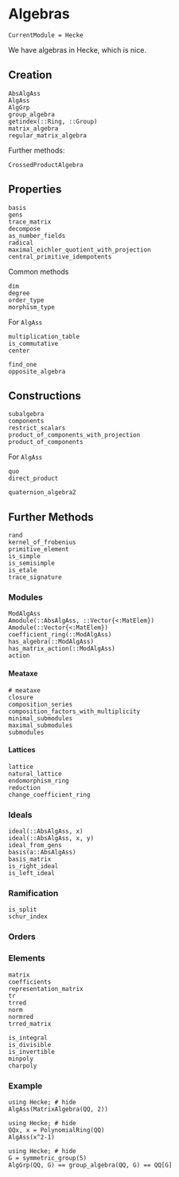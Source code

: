 # Algebras
```@meta
CurrentModule = Hecke
```

We have algebras in Hecke, which is nice.


## Creation

```@docs
AbsAlgAss
AlgAss
AlgGrp
group_algebra
getindex(::Ring, ::Group)
matrix_algebra
regular_matrix_algebra
```

Further methods:
```
CrossedProductAlgebra
```

## Properties

```@docs
basis
gens
trace_matrix
decompose
as_number_fields
radical
maximal_eichler_quotient_with_projection
central_primitive_idempotents
```

Common methods
```
dim
degree
order_type
morphism_type
```

For `AlgAss`
```@docs
multiplication_table
is_commutative
center
```

```
find_one
opposite_algebra
```

## Constructions

```@docs
subalgebra
components
restrict_scalars
product_of_components_with_projection
product_of_components
```

For `AlgAss`
```@docs
quo
direct_product
```

```
quaternion_algebra2
```

## Further Methods
```
rand
kernel_of_frobenius
primitive_element
is_simple
is_semisimple
is_etale
trace_signature
```


### Modules

```@docs
ModAlgAss
Amodule(::AbsAlgAss, ::Vector{<:MatElem})
Amodule(::Vector{<:MatElem})
coefficient_ring(::ModAlgAss)
has_algebra(::ModAlgAss)
has_matrix_action(::ModAlgAss)
action
```

#### Meataxe

```@docs
# meataxe
closure
composition_series
composition_factors_with_multiplicity
minimal_submodules
maximal_submodules
submodules
```

#### Lattices

```@docs
lattice
natural_lattice
endomorphism_ring
reduction
change_coefficient_ring
```

### Ideals

```@docs
ideal(::AbsAlgAss, x)
ideal(::AbsAlgAss, x, y)
ideal_from_gens
basis(a::AbsAlgAss)
basis_matrix
is_right_ideal
is_left_ideal
```

### Ramification

```@docs
is_split
schur_index
```

### Orders

### Elements

```@docs
matrix
coefficients
representation_matrix
tr
trred
norm
normred
trred_matrix
```

```@docs
is_integral
is_divisible
is_invertible
minpoly
charpoly
```

### Example

```@repl
using Hecke; # hide
AlgAss(MatrixAlgebra(QQ, 2))
```

```@repl
using Hecke; # hide
QQx, x = PolynomialRing(QQ)
AlgAss(x^2-1)
```

```@repl
using Hecke; # hide
G = symmetric_group(5)
AlgGrp(QQ, G) == group_algebra(QQ, G) == QQ[G]
```

